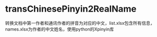 # transChinesePinyin2RealName
转换文档中第一作者和通讯作者的拼音为对应的中文，list.xlsx包含所有信息，names.xlsx为作者的中文姓名，使用python的Xpinyin库
